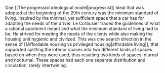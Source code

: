 ---
---

One [[The progressist ideological model|progressist]] ideal that was adopted at the beginning of the 20th century was the minimum standard of living. Inspired by the minimal, yet sufficient space that a car has for adapting the needs of the driver, Le Corbusier traced the guidelines of what a rational apartment meant and what the minimum standard of living had to be. He strived for meeting the needs of the clients while also making the housing unit hygienic and civilized. This was one search direction in the sense of [[Affordable housing vs privileged housing|affordable living]], that supported splitting the interior spaces into two different kinds of spaces based on when they were used, thus resulting two kinds of spaces: diurnal and nocturnal. These spaces had each one separate distribution and circulation, rarely intertwining. 